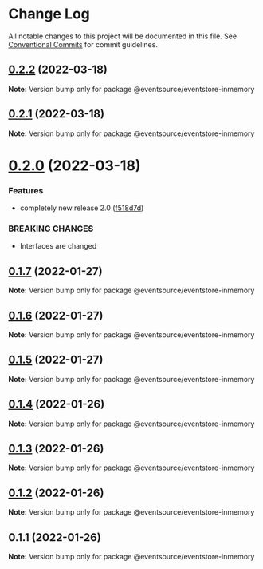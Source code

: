 # Change Log

All notable changes to this project will be documented in this file.
See [Conventional Commits](https://conventionalcommits.org) for commit guidelines.

## [0.2.2](https://github.com/thomasvargiu/eventsource-ts/compare/@eventsource/eventstore-inmemory@0.2.1...@eventsource/eventstore-inmemory@0.2.2) (2022-03-18)

**Note:** Version bump only for package @eventsource/eventstore-inmemory





## [0.2.1](https://github.com/thomasvargiu/eventsource-ts/compare/@eventsource/eventstore-inmemory@0.2.0...@eventsource/eventstore-inmemory@0.2.1) (2022-03-18)

**Note:** Version bump only for package @eventsource/eventstore-inmemory





# [0.2.0](https://github.com/thomasvargiu/eventsource-ts/compare/@eventsource/eventstore-inmemory@0.1.7...@eventsource/eventstore-inmemory@0.2.0) (2022-03-18)


### Features

* completely new release 2.0 ([f518d7d](https://github.com/thomasvargiu/eventsource-ts/commit/f518d7d5a5f6223d1a36332355e9cd352350b40d))


### BREAKING CHANGES

* Interfaces are changed





## [0.1.7](https://github.com/thomasvargiu/eventsource-ts/compare/@eventsource/eventstore-inmemory@0.1.6...@eventsource/eventstore-inmemory@0.1.7) (2022-01-27)

**Note:** Version bump only for package @eventsource/eventstore-inmemory





## [0.1.6](https://github.com/thomasvargiu/eventsource-ts/compare/@eventsource/eventstore-inmemory@0.1.4...@eventsource/eventstore-inmemory@0.1.6) (2022-01-27)

**Note:** Version bump only for package @eventsource/eventstore-inmemory





## [0.1.5](https://github.com/thomasvargiu/eventsource-ts/compare/@eventsource/eventstore-inmemory@0.1.4...@eventsource/eventstore-inmemory@0.1.5) (2022-01-27)

**Note:** Version bump only for package @eventsource/eventstore-inmemory





## [0.1.4](https://github.com/thomasvargiu/eventsource-ts/compare/@eventsource/eventstore-inmemory@0.1.3...@eventsource/eventstore-inmemory@0.1.4) (2022-01-26)

**Note:** Version bump only for package @eventsource/eventstore-inmemory





## [0.1.3](https://github.com/thomasvargiu/eventsource-ts/compare/@eventsource/eventstore-inmemory@0.1.2...@eventsource/eventstore-inmemory@0.1.3) (2022-01-26)

**Note:** Version bump only for package @eventsource/eventstore-inmemory





## [0.1.2](https://github.com/thomasvargiu/eventsource-ts/compare/@eventsource/eventstore-inmemory@0.1.1...@eventsource/eventstore-inmemory@0.1.2) (2022-01-26)

**Note:** Version bump only for package @eventsource/eventstore-inmemory





## 0.1.1 (2022-01-26)

**Note:** Version bump only for package @eventsource/eventstore-inmemory
